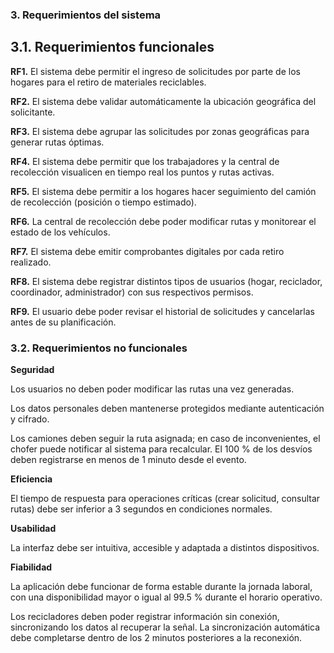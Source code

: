 ### 3. Requerimientos del sistema

## 3.1. Requerimientos funcionales

**RF1.** El sistema debe permitir el ingreso de solicitudes por parte de los hogares para el retiro de materiales reciclables.

**RF2.** El sistema debe validar automáticamente la ubicación geográfica del solicitante.

**RF3.** El sistema debe agrupar las solicitudes por zonas geográficas para generar rutas óptimas.

**RF4.** El sistema debe permitir que los trabajadores y la central de recolección visualicen en tiempo real
los puntos y rutas activas.

**RF5.** El sistema debe permitir a los hogares hacer seguimiento del camión de recolección (posición o tiempo
estimado).

**RF6.** La central de recolección debe poder modificar rutas y monitorear el estado de los vehículos.

**RF7.** El sistema debe emitir comprobantes digitales por cada retiro realizado.

**RF8.** El sistema debe registrar distintos tipos de usuarios (hogar, reciclador, coordinador, administrador)
con sus respectivos permisos.

**RF9.** El usuario debe poder revisar el historial de solicitudes y cancelarlas antes de su planificación.

### 3.2. Requerimientos no funcionales

**Seguridad**

Los usuarios no deben poder modificar las rutas una vez generadas.

Los datos personales deben mantenerse protegidos mediante autenticación y cifrado.

Los camiones deben seguir la ruta asignada; en caso de inconvenientes, el chofer puede notificar al
sistema para recalcular. El 100 % de los desvíos deben registrarse en menos de 1 minuto desde el
evento.

**Eficiencia**

El tiempo de respuesta para operaciones críticas (crear solicitud, consultar rutas) debe ser inferior
a 3 segundos en condiciones normales.

**Usabilidad**

La interfaz debe ser intuitiva, accesible y adaptada a distintos dispositivos.

**Fiabilidad**

La aplicación debe funcionar de forma estable durante la jornada laboral, con una disponibilidad
mayor o igual al 99.5 % durante el horario operativo.

Los recicladores deben poder registrar información sin conexión, sincronizando los datos al recuperar
la señal. La sincronización automática debe completarse dentro de los 2 minutos posteriores a la
reconexión.